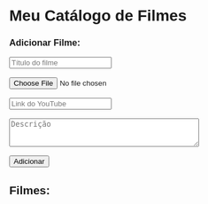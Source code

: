 # <!DOCTYPE html>
<html lang="pt-BR">
<head>
  <meta charset="UTF-8">
  <title>Catálogo de Filmes</title>
  <style>
    body { font-family: sans-serif; padding: 20px; }
    .container { display: flex; flex-wrap: wrap; gap: 20px; }
    .card {
      width: 300px;
      border: 1px solid #ccc;
      padding: 10px;
      border-radius: 8px;
    }
    iframe, video {
      width: 100%;
      height: 200px;
      border-radius: 4px;
    }
  </style>
</head>
<body>

<h1>Meu Catálogo de Filmes</h1>

<h3>Adicionar Filme:</h3>
<input type="text" id="title" placeholder="Título do filme"><br><br>
<input type="file" id="fileInput" accept="video/*"><br><br>
<input type="text" id="youtubeInput" placeholder="Link do YouTube"><br><br>
<textarea id="desc" placeholder="Descrição" rows="3" cols="40"></textarea><br><br>
<button onclick="addMovie()">Adicionar</button>

<h2>Filmes:</h2>
<div class="container" id="gallery"></div>

<script>
  function addMovie() {
    const title = document.getElementById("title").value;
    const youtubeUrl = document.getElementById("youtubeInput").value;
    const fileInput = document.getElementById("fileInput");
    const desc = document.getElementById("desc").value;

    const card = document.createElement("div");
    card.className = "card";

    const titleEl = document.createElement("h3");
    titleEl.innerText = title;

    const descEl = document.createElement("p");
    descEl.innerText = desc;

    if (youtubeUrl) {
      const videoId = youtubeUrl.split("v=")[1]?.split("&")[0];
      const iframe = document.createElement("iframe");
      iframe.src = `https://www.youtube.com/embed/${videoId}`;
      iframe.allow = "accelerometer; autoplay; clipboard-write; encrypted-media; gyroscope; picture-in-picture";
      iframe.allowFullscreen = true;
      card.appendChild(iframe);
    } else if (fileInput.files.length > 0) {
      const video = document.createElement("video");
      video.controls = true;
      video.src = URL.createObjectURL(fileInput.files[0]);
      card.appendChild(video);
    }

    card.appendChild(titleEl);
    card.appendChild(descEl);
    document.getElementById("gallery").appendChild(card);

    // Limpar campos
    document.getElementById("title").value = '';
    document.getElementById("youtubeInput").value = '';
    document.getElementById("fileInput").value = '';
    document.getElementById("desc").value = '';
  }
</script>

</body>
</html>
